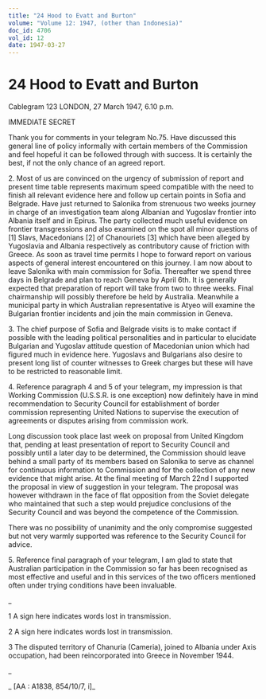 ```yaml
---
title: "24 Hood to Evatt and Burton"
volume: "Volume 12: 1947, (other than Indonesia)"
doc_id: 4706
vol_id: 12
date: 1947-03-27
---
```


# 24 Hood to Evatt and Burton

Cablegram 123 LONDON, 27 March 1947, 6.10 p.m.

IMMEDIATE SECRET

Thank you for comments in your telegram No.75. Have discussed this general line of policy informally with certain members of the Commission and feel hopeful it can be followed through with success. It is certainly the best, if not the only chance of an agreed report.

2\. Most of us are convinced on the urgency of submission of report and present time table represents maximum speed compatible with the need to finish all relevant evidence here and follow up certain points in Sofia and Belgrade. Have just returned to Salonika from strenuous two weeks journey in charge of an investigation team along Albanian and Yugoslav frontier into Albania itself and in Epirus. The party collected much useful evidence on frontier transgressions and also examined on the spot all minor questions of [1] Slavs, Macedonians [2] of Chanouriets [3] which have been alleged by Yugoslavia and Albania respectively as contributory cause of friction with Greece. As soon as travel time permits I hope to forward report on various aspects of general interest encountered on this journey. I am now about to leave Salonika with main commission for Sofia. Thereafter we spend three days in Belgrade and plan to reach Geneva by April 6th. It is generally expected that preparation of report will take from two to three weeks. Final chairmanship will possibly therefore be held by Australia. Meanwhile a municipal party in which Australian representative is Atyeo will examine the Bulgarian frontier incidents and join the main commission in Geneva.

3\. The chief purpose of Sofia and Belgrade visits is to make contact if possible with the leading political personalities and in particular to elucidate Bulgarian and Yugoslav attitude question of Macedonian union which had figured much in evidence here. Yugoslavs and Bulgarians also desire to present long list of counter witnesses to Greek charges but these will have to be restricted to reasonable limit.

4\. Reference paragraph 4 and 5 of your telegram, my impression is that Working Commission (U.S.S.R. is one exception) now definitely have in mind recommendation to Security Council for establishment of border commission representing United Nations to supervise the execution of agreements or disputes arising from commission work.

Long discussion took place last week on proposal from United Kingdom that, pending at least presentation of report to Security Council and possibly until a later day to be determined, the Commission should leave behind a small party of its members based on Salonika to serve as channel for continuous information to Commission and for the collection of any new evidence that might arise. At the final meeting of March 22nd I supported the proposal in view of suggestion in your telegram. The proposal was however withdrawn in the face of flat opposition from the Soviet delegate who maintained that such a step would prejudice conclusions of the Security Council and was beyond the competence of the Commission.

There was no possibility of unanimity and the only compromise suggested but not very warmly supported was reference to the Security Council for advice.

5\. Reference final paragraph of your telegram, I am glad to state that Australian participation in the Commission so far has been recognised as most effective and useful and in this services of the two officers mentioned often under trying conditions have been invaluable.

_

1 A sign here indicates words lost in transmission.

2 A sign here indicates words lost in transmission.

3 The disputed territory of Chanuria (Cameria), joined to Albania under Axis occupation, had been reincorporated into Greece in November 1944.

_

_ [AA : A1838, 854/10/7, i]_
